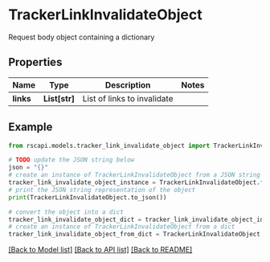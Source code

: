 # TrackerLinkInvalidateObject

Request body object containing a dictionary 

## Properties

Name | Type | Description | Notes
------------ | ------------- | ------------- | -------------
**links** | **List[str]** | List of links to invalidate | 

## Example

```python
from rscapi.models.tracker_link_invalidate_object import TrackerLinkInvalidateObject

# TODO update the JSON string below
json = "{}"
# create an instance of TrackerLinkInvalidateObject from a JSON string
tracker_link_invalidate_object_instance = TrackerLinkInvalidateObject.from_json(json)
# print the JSON string representation of the object
print(TrackerLinkInvalidateObject.to_json())

# convert the object into a dict
tracker_link_invalidate_object_dict = tracker_link_invalidate_object_instance.to_dict()
# create an instance of TrackerLinkInvalidateObject from a dict
tracker_link_invalidate_object_from_dict = TrackerLinkInvalidateObject.from_dict(tracker_link_invalidate_object_dict)
```
[[Back to Model list]](../README.md#documentation-for-models) [[Back to API list]](../README.md#documentation-for-api-endpoints) [[Back to README]](../README.md)


